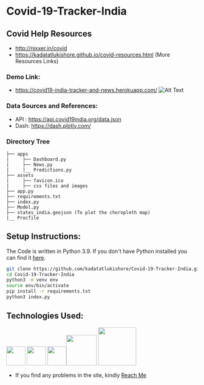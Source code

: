 # Covid-19-Tracker-India

## Covid Help Resources

- http://nixxer.in/covid
- https://kadatatlukishore.github.io/covid-resources.html (More Resources Links)

### Demo Link: 
- https://covid19-india-tracker-and-news.herokuapp.com/
![Alt Text](https://github.com/kadatatlukishore/Covid-19-Tracker-India/blob/main/assets/covid19Tracker-gif.gif)
### Data Sources and References:
- API :  https://api.covid19india.org/data.json
- Dash:  https://dash.plotly.com/

### Directory Tree
```
├── apps 
|     ├── Dashboard.py
|     ├── News.py
|     |__ Predictions.py 
├── assets
|     ├── favicon.ico
|     ├── css files and images
├── app.py
├── requirements.txt
├── index.py
├── Model.py
├── states_india.geojson (To plot the choropleth map)
|__ Procfile

```

## Setup Instructions:
The Code is written in Python 3.9. If you don't have Python installed you can find it [here](https://www.python.org/downloads/). 
```bash
git clone https://github.com/kadatatlukishore/Covid-19-Tracker-India.git
cd Covid-19-Tracker-India
python3 -m venv env
source env/bin/activate
pip install -r requirements.txt
python3 index.py
```


## Technologies Used:
[<img target="_blank" src="https://ih1.redbubble.net/image.411682602.8572/st,small,845x845-pad,1000x1000,f8f8f8.u2.jpg" width=50>](https://www.python.org) [<img target="_blank" src="https://www.pngkit.com/png/detail/861-8618685_numfocus-plotly-dash-logo.png" width=50>](https://dash.plotly.com/) [<img target="_blank" src="https://pbs.twimg.com/profile_images/1187765724451868673/uVw1PWA7.png" width=50>](https://pandas.pydata.org/)[<img target="_blank" src="https://images.prismic.io/plotly-marketing-website/bd1f702a-b623-48ab-a459-3ee92a7499b4_logo-plotly.svg?auto=compress,format" width=80>](https://plotly.com/) [<img target="_blank" src="https://miro.medium.com/max/3600/1*fIjRtO5P8zc3pjs0E5hYkw.png" width=100>](https://www.heroku.com/)

-  If you find any problems in the site, kindly [Reach Me](https://www.linkedin.com/in/kishorekadatatlu/)

